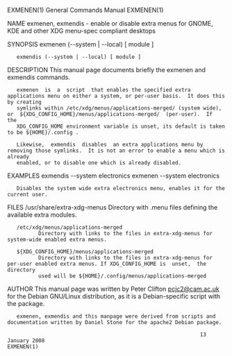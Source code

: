 EXMENEN(1)                                                    General Commands Manual                                                   EXMENEN(1)

NAME
       exmenen, exmendis - enable or disable extra menus for GNOME, KDE and other XDG menu-spec compliant desktops

SYNOPSIS
       exmenen (--system | --local) [ module ]

       exmendis (--system | --local) [ module ]

DESCRIPTION
       This manual page documents briefly the exmenen and exmendis commands.

       exmenen  is  a  script  that enables the specified extra applications menu on either a system, or per-user basis.  It does this by creating
       symlinks within /etc/xdg/menus/applications-merged/ (system wide),  or  ${XDG_CONFIG_HOME}/menus/applications-merged/  (per-user).  If  the
       XDG_CONFIG_HOME environment variable is unset, its default is taken to be ${HOME}/.config .

       Likewise,  exmendis  disables  an extra applications menu by removing those symlinks.  It is not an error to enable a menu which is already
       enabled, or to disable one which is already disabled.

EXAMPLES
              exmendis --system electronics
              exmenen --system electronics

       Disables the system wide extra electronics menu, enables it for the current user.

FILES
       /usr/share/extra-xdg-menus
              Directory with .menu files defining the available extra modules.

       /etc/xdg/menus/applications-merged
              Directory with links to the files in extra-xdg-menus for system-wide enabled extra menus.

       ${XDG_CONFIG_HOME}/menus/applications-merged
              Directory with links to the files in extra-xdg-menus for per-user enabled extra menus. If XDG_CONFIG_HOME is  unset,  the  directory
              used will be ${HOME}/.config/menus/applications-merged

AUTHOR
       This  manual  page  was written by Peter Clifton <pcjc2@cam.ac.uk> for the Debian GNU/Linux distribution, as it is a Debian-specific script
       with the package.

       exmenen, exmendis and this manpage were derived from scripts and documentation written by Daniel Stone for the apache2 Debian package.

                                                                  13 January 2008                                                       EXMENEN(1)
